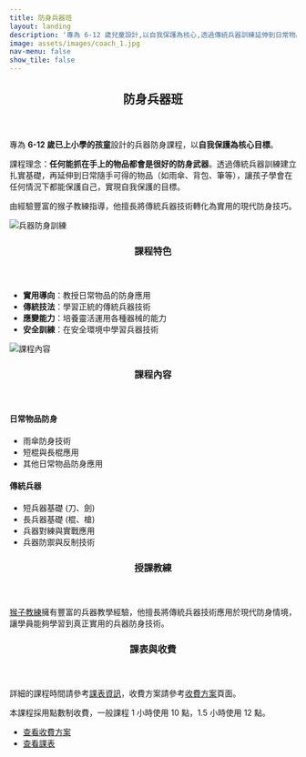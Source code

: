 ```yaml
---
title: 防身兵器班
layout: landing
description: '專為 6-12 歲兒童設計,以自我保護為核心,透過傳統兵器訓練延伸到日常物品的防身應用'
image: assets/images/coach_1.jpg
nav-menu: false
show_tile: false
---
```


<!-- Main -->
<div id="main">

<!-- One -->
<section id="one">
	<div class="inner">
		<header class="major">
			<h2>防身兵器班</h2>
		</header>
		<p>專為 <strong>6-12 歲已上小學的孩童</strong>設計的兵器防身課程，以<strong>自我保護為核心目標</strong>。</p>
		<p>課程理念：<strong>任何能抓在手上的物品都會是很好的防身武器</strong>。透過傳統兵器訓練建立扎實基礎，再延伸到日常隨手可得的物品（如雨傘、背包、筆等），讓孩子學會在任何情況下都能保護自己，實現自我保護的目標。</p>
		<p>由經驗豐富的猴子教練指導，他擅長將傳統兵器技術轉化為實用的現代防身技巧。</p>
	</div>
</section>

<!-- Two -->
<section id="two" class="spotlights">
	<section>
		<div class="image">
			<img src="{% link assets/images/coach_1.jpg %}" alt="兵器防身訓練" data-position="center center" />
		</div>
		<div class="content">
			<div class="inner">
				<header class="major">
					<h3>課程特色</h3>
				</header>
				<ul>
					<li><strong>實用導向</strong>：教授日常物品的防身應用</li>
					<li><strong>傳統技法</strong>：學習正統的傳統兵器技術</li>
					<li><strong>應變能力</strong>：培養靈活運用各種器械的能力</li>
					<li><strong>安全訓練</strong>：在安全環境中學習兵器技術</li>
				</ul>
			</div>
		</div>
	</section>
	<section>
		<div class="image">
			<img src="{% link assets/images/coach_3.jpg %}" alt="課程內容" data-position="top center" />
		</div>
		<div class="content">
			<div class="inner">
				<header class="major">
					<h3>課程內容</h3>
				</header>
				<h4>日常物品防身</h4>
				<ul>
					<li>雨傘防身技術</li>
					<li>短棍與長棍應用</li>
					<li>其他日常物品防身應用</li>
				</ul>
				<h4>傳統兵器</h4>
				<ul>
					<li>短兵器基礎 (刀、劍)</li>
					<li>長兵器基礎 (棍、槍)</li>
					<li>兵器對練與實戰應用</li>
					<li>兵器防禦與反制技術</li>
				</ul>
			</div>
		</div>
	</section>
</section>

<!-- Three -->
<section id="three">
	<div class="inner">
		<header class="major">
			<h3>授課教練</h3>
		</header>
		<p><a href="{% link teachers/coach-monkey.md %}">猴子教練</a>擁有豐富的兵器教學經驗，他擅長將傳統兵器技術應用於現代防身情境，讓學員能夠學習到真正實用的兵器防身技術。</p>
	</div>
</section>

<!-- Four -->
<section id="four">
	<div class="inner">
		<header class="major">
			<h3>課表與收費</h3>
		</header>
		<p>詳細的課程時間請參考<a href="{% link schedule.md %}">課表資訊</a>，收費方案請參考<a href="{% link pricing.md %}">收費方案</a>頁面。</p>
		<p>本課程採用點數制收費，一般課程 1 小時使用 10 點，1.5 小時使用 12 點。</p>
		<ul class="actions">
			<li><a href="{% link pricing.md %}" class="button">查看收費方案</a></li>
			<li><a href="{% link schedule.md %}" class="button">查看課表</a></li>
		</ul>
	</div>
</section>

</div>
